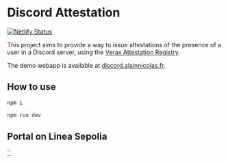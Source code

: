 # Discord Attestation

[![Netlify Status](https://api.netlify.com/api/v1/badges//deploy-status)](https://app.netlify.com/sites/discord-attestation/deploys)

This project aims to provide a way to issue attestations of the presence of a user in a Discord server, using the [Verax Attestation Registry](https://www.ver.ax/).

The demo webapp is available at [discord.alainnicolas.fr](https://discord.alainnicolas.fr/).

## How to use

```bash
npm i
```

```bash
npm run dev
```

## Portal on Linea Sepolia

[``](https://explorer.ver.ax/linea-sepolia/portals/)
